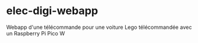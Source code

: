 # elec-digi-webapp
Webapp d'une télécommande pour une voiture Lego télécommandée avec un Raspberry Pi Pico W
